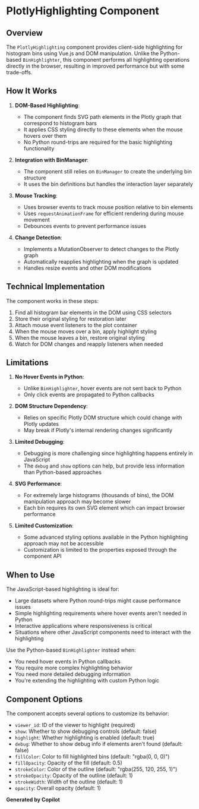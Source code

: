 # PlotlyHighlighting Component

## Overview

The `PlotlyHighlighting` component provides client-side highlighting for histogram bins using Vue.js and DOM manipulation. Unlike the Python-based `BinHighlighter`, this component performs all highlighting operations directly in the browser, resulting in improved performance but with some trade-offs.

## How It Works

1. **DOM-Based Highlighting**: 
   - The component finds SVG path elements in the Plotly graph that correspond to histogram bars
   - It applies CSS styling directly to these elements when the mouse hovers over them
   - No Python round-trips are required for the basic highlighting functionality

2. **Integration with BinManager**:
   - The component still relies on `BinManager` to create the underlying bin structure
   - It uses the bin definitions but handles the interaction layer separately

3. **Mouse Tracking**:
   - Uses browser events to track mouse position relative to bin elements
   - Uses `requestAnimationFrame` for efficient rendering during mouse movement
   - Debounces events to prevent performance issues

4. **Change Detection**:
   - Implements a MutationObserver to detect changes to the Plotly graph
   - Automatically reapplies highlighting when the graph is updated
   - Handles resize events and other DOM modifications

## Technical Implementation

The component works in these steps:

1. Find all histogram bar elements in the DOM using CSS selectors
2. Store their original styling for restoration later
3. Attach mouse event listeners to the plot container
4. When the mouse moves over a bin, apply highlight styling
5. When the mouse leaves a bin, restore original styling
6. Watch for DOM changes and reapply listeners when needed

## Limitations

1. **No Hover Events in Python**:
   - Unlike `BinHighlighter`, hover events are not sent back to Python
   - Only click events are propagated to Python callbacks

2. **DOM Structure Dependency**:
   - Relies on specific Plotly DOM structure which could change with Plotly updates
   - May break if Plotly's internal rendering changes significantly

3. **Limited Debugging**:
   - Debugging is more challenging since highlighting happens entirely in JavaScript
   - The `debug` and `show` options can help, but provide less information than Python-based approaches

4. **SVG Performance**:
   - For extremely large histograms (thousands of bins), the DOM manipulation approach may become slower
   - Each bin requires its own SVG element which can impact browser performance

5. **Limited Customization**:
   - Some advanced styling options available in the Python highlighting approach may not be accessible
   - Customization is limited to the properties exposed through the component API

## When to Use

The JavaScript-based highlighting is ideal for:

- Large datasets where Python round-trips might cause performance issues
- Simple highlighting requirements where hover events aren't needed in Python
- Interactive applications where responsiveness is critical
- Situations where other JavaScript components need to interact with the highlighting

Use the Python-based `BinHighlighter` instead when:
- You need hover events in Python callbacks
- You require more complex highlighting behavior
- You need more detailed debugging information
- You're extending the highlighting with custom Python logic

## Component Options

The component accepts several options to customize its behavior:

- `viewer_id`: ID of the viewer to highlight (required)
- `show`: Whether to show debugging controls (default: false)
- `highlight`: Whether highlighting is enabled (default: true)
- `debug`: Whether to show debug info if elements aren't found (default: false)
- `fillColor`: Color to fill highlighted bins (default: "rgba(0, 0, 0)")
- `fillOpacity`: Opacity of the fill (default: 0.5)
- `strokeColor`: Color of the outline (default: "rgba(255, 120, 255, 1)")
- `strokeOpacity`: Opacity of the outline (default: 1)
- `strokeWidth`: Width of the outline (default: 1)
- `opacity`: Overall opacity (default: 1)

**Generated by Copilot**
